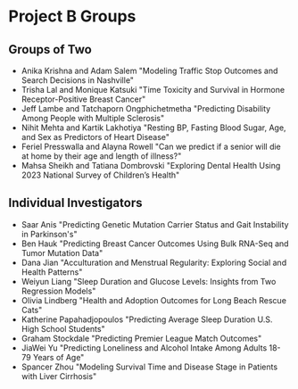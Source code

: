 # Project B Groups

## Groups of Two

- Anika Krishna and Adam Salem "Modeling Traffic Stop Outcomes and Search Decisions in Nashville"
- Trisha Lal and Monique Katsuki "Time Toxicity and Survival in Hormone Receptor-Positive Breast Cancer"
- Jeff Lambe and Tatchaporn Ongphichetmetha "Predicting Disability Among People with Multiple Sclerosis"
- Nihit Mehta and Kartik Lakhotiya "Resting BP, Fasting Blood Sugar, Age, and Sex as Predictors of Heart Disease"
- Feriel Presswalla and Alayna Rowell "Can we predict if a senior will die at home by their age and length of illness?"
- Mahsa Sheikh and Tatiana Dombrovski "Exploring Dental Health Using 2023 National Survey of Children’s Health"

## Individual Investigators

- Saar Anis "Predicting Genetic Mutation Carrier Status and Gait Instability in Parkinson's"
- Ben Hauk "Predicting Breast Cancer Outcomes Using Bulk RNA-Seq and Tumor Mutation Data"
- Dana Jian "Acculturation and Menstrual Regularity: Exploring Social and Health Patterns"
- Weiyun Liang "Sleep Duration and Glucose Levels: Insights from Two Regression Models"
- Olivia Lindberg "Health and Adoption Outcomes for Long Beach Rescue Cats"
- Katherine Papahadjopoulos "Predicting Average Sleep Duration U.S. High School Students"
- Graham Stockdale "Predicting Premier League Match Outcomes"
- JiaWei Yu "Predicting Loneliness and Alcohol Intake Among Adults 18-79 Years of Age"
- Spancer Zhou "Modeling Survival Time and Disease Stage in Patients with Liver Cirrhosis"

